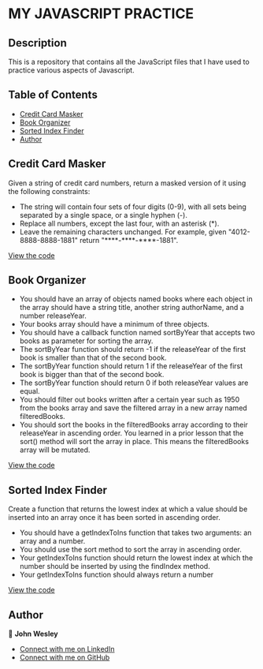 # MY JAVASCRIPT PRACTICE

## Description

This is a repository that contains all the JavaScript files that I have used to practice various aspects of Javascript.

## Table of Contents

- [Credit Card Masker](#credit-card-masker)
- [Book Organizer](#book-organizer)
- [Sorted Index Finder](#sorted-index-finder)
- [Author](#author)

## Credit Card Masker

Given a string of credit card numbers, return a masked version of it using the following constraints:

- The string will contain four sets of four digits (0-9), with all sets being separated by a single space, or a single hyphen (-).
- Replace all numbers, except the last four, with an asterisk (*).
- Leave the remaining characters unchanged.
For example, given "4012-8888-8888-1881" return "\*\*\*\*-\*\*\*\*-\*\*\*\*-1881".

[View the code](cardMasker.js)

## Book Organizer

- You should have an array of objects named books where each object in the array should have a string title, another string authorName, and a number releaseYear.
- Your books array should have a minimum of three objects.
- You should have a callback function named sortByYear that accepts two books as parameter for sorting the array.
- The sortByYear function should return -1 if the releaseYear of the first book is smaller than that of the second book.
- The sortByYear function should return 1 if the releaseYear of the first book is bigger than that of the second book.
- The sortByYear function should return 0 if both releaseYear values are equal.
- You should filter out books written after a certain year such as 1950 from the books array and save the filtered array in a new array named filteredBooks.
- You should sort the books in the filteredBooks array according to their releaseYear in ascending order. You learned in a prior lesson that the sort() method will sort the array in place. This means the filteredBooks array will be mutated.

[View the code](bookOrganizer.js)

## Sorted Index Finder

Create a function that returns the lowest index at which a value should be inserted into an array once it has been sorted in ascending order.

- You should have a getIndexToIns function that takes two arguments: an array and a number.
- You should use the sort method to sort the array in ascending order.
- Your getIndexToIns function should return the lowest index at which the number should be inserted by using the findIndex method.
- Your getIndexToIns function should always return a number

[View the code](sortedIndexFinder.js)

## Author

👤 **John Wesley**  

- [Connect with me on LinkedIn](https://www.linkedin.com/in/john-wesley-omondi)  
- [Connect with me on GitHub](https://github.com/Wesley-John)

